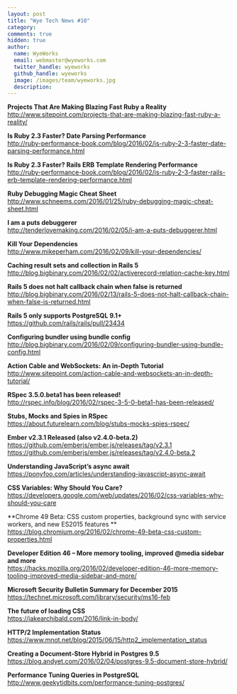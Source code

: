 ```yaml
---
layout: post
title: "Wye Tech News #10"
category:
comments: true
hidden: true
author:
  name: WyeWorks
  email: webmaster@wyeworks.com
  twitter_handle: wyeworks
  github_handle: wyeworks
  image: /images/team/wyeworks.jpg
  description:
---
```


**Projects That Are Making Blazing Fast Ruby a Reality**<br/>
http://www.sitepoint.com/projects-that-are-making-blazing-fast-ruby-a-reality/

**Is Ruby 2.3 Faster? Date Parsing Performance**<br/>
http://ruby-performance-book.com/blog/2016/02/is-ruby-2-3-faster-date-parsing-performance.html

**Is Ruby 2.3 Faster? Rails ERB Template Rendering Performance**<br/>
http://ruby-performance-book.com/blog/2016/02/is-ruby-2-3-faster-rails-erb-template-rendering-performance.html

<!-- more -->

**Ruby Debugging Magic Cheat Sheet**<br/>
http://www.schneems.com/2016/01/25/ruby-debugging-magic-cheat-sheet.html

**I am a puts debuggerer**<br/>
http://tenderlovemaking.com/2016/02/05/i-am-a-puts-debuggerer.html

**Kill Your Dependencies**<br/>
http://www.mikeperham.com/2016/02/09/kill-your-dependencies/

**Caching result sets and collection in Rails 5**<br/>
http://blog.bigbinary.com/2016/02/02/activerecord-relation-cache-key.html

**Rails 5 does not halt callback chain when false is returned**<br/>
http://blog.bigbinary.com/2016/02/13/rails-5-does-not-halt-callback-chain-when-false-is-returned.html

**Rails 5 only supports PostgreSQL 9.1+**<br/>
https://github.com/rails/rails/pull/23434

**Configuring bundler using bundle config**<br/>
http://blog.bigbinary.com/2016/02/09/configuring-bundler-using-bundle-config.html

**Action Cable and WebSockets: An in-Depth Tutorial**<br/>
http://www.sitepoint.com/action-cable-and-websockets-an-in-depth-tutorial/

**RSpec 3.5.0.beta1 has been released!**<br/>
http://rspec.info/blog/2016/02/rspec-3-5-0-beta1-has-been-released/

**Stubs, Mocks and Spies in RSpec**<br/>
https://about.futurelearn.com/blog/stubs-mocks-spies-rspec/

**Ember v2.3.1 Released (also v2.4.0-beta.2)**<br/>
https://github.com/emberjs/ember.js/releases/tag/v2.3.1<br/>
https://github.com/emberjs/ember.js/releases/tag/v2.4.0-beta.2

**Understanding JavaScript’s async await**<br/>
https://ponyfoo.com/articles/understanding-javascript-async-await

**CSS Variables: Why Should You Care?**<br/>
https://developers.google.com/web/updates/2016/02/css-variables-why-should-you-care

**Chrome 49 Beta: CSS custom properties, background sync with service workers, and new ES2015 features **<br/>
https://blog.chromium.org/2016/02/chrome-49-beta-css-custom-properties.html

**Developer Edition 46 – More memory tooling, improved @media sidebar and more**<br/>
https://hacks.mozilla.org/2016/02/developer-edition-46-more-memory-tooling-improved-media-sidebar-and-more/

**Microsoft Security Bulletin Summary for December 2015**<br/>
https://technet.microsoft.com/library/security/ms16-feb

**The future of loading CSS**<br/>
https://jakearchibald.com/2016/link-in-body/

**HTTP/2 Implementation Status**<br/>
https://www.mnot.net/blog/2015/06/15/http2_implementation_status

**Creating a Document-Store Hybrid in Postgres 9.5**<br/>
https://blog.andyet.com/2016/02/04/postgres-9.5-document-store-hybrid/

**Performance Tuning Queries in PostgreSQL**<br/>
http://www.geekytidbits.com/performance-tuning-postgres/
